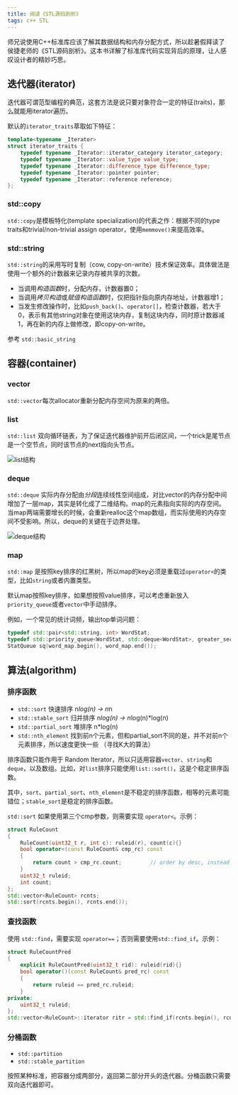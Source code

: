 ```yaml
---
title: 阅读《STL源码剖析》
tags: c++ STL
---
```


师兄说使用C++标准库应该了解其数据结构和内存分配方式，所以趁暑假拜读了侯捷老师的《STL源码剖析》。这本书详解了标准库代码实现背后的原理，让人感叹设计者的精妙巧思。

## 迭代器(iterator)

迭代器可谓范型编程的典范，这套方法是说只要对象符合一定的特征(traits)，那么就能用iterator遍历。

默认的`iterator_traits`萃取如下特征：

```c++
template<typename _Iterator>
struct iterator_traits {
    typedef typename _Iterator::iterator_category iterator_category;
    typedef typename _Iterator::value_type value_type;
    typedef typename _Iterator::difference_type difference_type;
    typedef typename _Iterator::pointer pointer;
    typedef typename _Iterator::reference reference;
};
```

### std::copy

`std::copy`是模板特化(template specialization)的代表之作：根据不同的type traits和trivial/non-trivial assign operator，使用`memmove()`来提高效率。

### std::string

`std::string`的采用写时复制（cow, copy-on-write）技术保证效率。具体做法是使用一个额外的计数器来记录内存被共享的次数。

- 当调用*构造函数*时，分配内存，计数器置0；
- 当调用*拷贝构造*或*赋值构造函数*时，仅把指针指向原内存地址，计数器增1；
- 当发生修改操作时，比如`push_back()`、`operator[]`，检查计数器，若大于0，表示有其他string对象在使用这块内存，复制这块内存，同时原计数器减1，再在新的内存上做修改，即copy-on-write。

参考 `std::basic_string`

## 容器(container)

### vector

`std::vector`每次allocator重新分配内存空间为原来的两倍。

### list

`std::list` 双向循环链表，为了保证迭代器维护前开后闭区间，一个trick是尾节点是一个空节点，同时该节点的next指向头节点。

![list结构](http://image.jqian.net/annotated-stl-list.jpg)

### deque

`std::deque` 实际内存分配由*分段*连续线性空间组成，对比vector的内存分配中间增加了一层map，其实是转化成了二维结构。map的元素指向实际的内存空间。当map两端需要增长的时候，会重新realloc这个map数组，而实际使用的内存空间不受影响。所以，deque的关键在于边界处理。

![deque结构](http://image.jqian.net/annotated-stl-deque.jpg)

### map

`std::map` 是按照key排序的红黑树，所以map的key必须是重载过`operator<`的类型，比如`string`或者内置类型。

默认map按照key排序，如果想按照value排序，可以考虑重新放入`priority_queue`或者`vector`中手动排序。

例如，一个常见的统计词频，输出top单词问题：

```c++
typedef std::pair<std::string, int> WordStat;
typedef std::priority_queue<WordStat, std::deque<WordStat>, greater_second<WordStat> > StatQueue;
StatQueue sq(word_map.begin(), word_map.end());
```

## 算法(algorithm)

### 排序函数

- `std::sort` 快速排序  n*log(n)  -> n*n
- `std::stable_sort` 归并排序 n*log(n)  -> n*log(n)*log(n)
- `std::partial_sort` 堆排序 n*log(n)
- `std::nth_element` 找到前n个元素，但和partial_sort不同的是，并不对前n个元素排序，所以速度更快一些 （寻找K大的算法）

排序函数只能作用于 Random Iterator，所以只适用容器`vector`、`string`和`deque`，以及数组。比如，对`list`排序只能使用`list::sort()`，这是个稳定排序函数。

其中，`sort`、`partial_sort`、`nth_element`是不稳定的排序函数，相等的元素可能错位；`stable_sort`是稳定的排序函数。

`std::sort` 如果使用第三个cmp参数，则需要实现 `operator<`。示例：

```c++
struct RuleCount
{
    RuleCount(uint32_t r, int c): ruleid(r), count(c){}
    bool operator<(const RuleCount& cmp_rc) const
    {
        return count > cmp_rc.count;         // order by desc, instead of asc
    }
    uint32_t ruleid;
    int count;
};
std::vector<RuleCount> rcnts;
std::sort(rcnts.begin(), rcnts.end());
```

### 查找函数

使用 `std::find`，需要实现 `operator==`；否则需要使用`std::find_if`。示例：

```c++
struct RuleCountPred
{
    explicit RuleCountPred(uint32_t rid): ruleid(rid){}
    bool operator()(const RuleCount& pred_rc) const
    {
        return ruleid == pred_rc.ruleid;
    }
private:
    uint32_t ruleid;
};
std::vector<RuleCount>::iterator ritr = std::find_if(rcnts.begin(), rcnts.end(), RuleCountPred(ruleid));
```

### 分桶函数

- `std::partition`
- `std::stable_partition`

按照某种标准，把容器分成两部分，返回第二部分开头的迭代器。分桶函数只需要双向迭代器即可。
